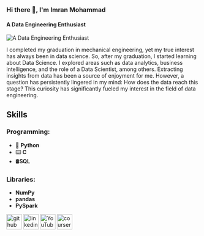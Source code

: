 ### Hi there 👋, I'm Imran Mohammad
#### A Data Engineering Enthusiast
![A Data Engineering Enthusiast](https://media.licdn.com/dms/image/D5616AQHvjeJGR0W5cQ/profile-displaybackgroundimage-shrink_350_1400/0/1687076803413?e=1697068800&v=beta&t=dkplzBaQOr6yoVaztQWEszv2f1-C_Is6pOhJ-N64PWI)

I completed my graduation in mechanical engineering, yet my true interest has always been in data science. So, after my graduation, I started learning about Data Science. I explored areas such as data analytics, business intelligence, and the role of a Data Scientist, among others. Extracting insights from data has been a source of enjoyment for me. However, a question has persistently lingered in my mind: How does the data reach this stage? This curiosity has significantly fueled my interest in the field of data engineering.

## Skills
### Programming: 
- 🐍 **Python**  
- ⌨️ **C**
- 🛢**SQL**
### Libraries:
- **NumPy**
- **pandas**
- **PySpark**

[<img src='https://cdn.jsdelivr.net/npm/simple-icons@3.0.1/icons/github.svg' alt='github' height='40'>](https://github.com/https://github.com/Imranian)  [<img src='https://cdn.jsdelivr.net/npm/simple-icons@3.0.1/icons/linkedin.svg' alt='linkedin' height='40'>](https://www.linkedin.com/in/https://www.linkedin.com/in/imran-mohammad-//)  [<img src='https://cdn.jsdelivr.net/npm/simple-icons@3.0.1/icons/youtube.svg' alt='YouTube' height='40'>](https://www.youtube.com/channel/https://www.youtube.com/channel/UCZ1zaoXcXGFVSWdWpTSxcMQ)  [<img src='https://cdn.jsdelivr.net/npm/simple-icons@3.0.1/icons/coursera.svg' alt='coursera' height='40'>](https://www.coursera.org/user/9725fadbd0a945c57b79b89e66580b0e)  


